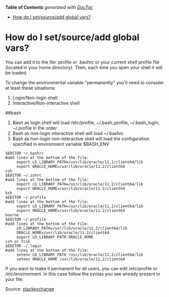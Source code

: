 <!-- START doctoc generated TOC please keep comment here to allow auto update -->
<!-- DON'T EDIT THIS SECTION, INSTEAD RE-RUN doctoc TO UPDATE -->
**Table of Contents**  *generated with [DocToc](https://github.com/thlorenz/doctoc)*

- [How do I set/source/add global vars?](#how-do-i-setsourceadd-global-vars)

<!-- END doctoc generated TOC please keep comment here to allow auto update -->

# How do I set/source/add global vars?

You can add it to the file .profile or .bashrc or your current shell profile file (located in your home directory). Then, each time you open your shell it will be loaded.

To change the environmental variable "permanently" you'll need to consider at least these situations:

1. Login/Non-login shell
2. Interactive/Non-interactive shell

##bash

1. Bash as login shell will load /etc/profile, ~/.bash_profile, ~/.bash_login, ~/.profile in the order
2. Bash as non-login interactive shell will load ~/.bashrc
3. Bash as non-login non-interactive shell will load the configuration specified in environment variable $BASH_ENV

```
$EDITOR ~/.bashrc
#add lines at the bottom of the file:  
     export LD_LIBRARY_PATH=/usr/lib/oracle/11.2/client64/lib
     export ORACLE_HOME=/usr/lib/oracle/11.2/client64
zsh
$EDITOR ~/.zshrc
#add lines at the bottom of the file:  
     export LD_LIBRARY_PATH=/usr/lib/oracle/11.2/client64/lib
     export ORACLE_HOME=/usr/lib/oracle/11.2/client64
ksh
$EDITOR ~/.profile
#add lines at the bottom of the file:  
     export LD_LIBRARY_PATH=/usr/lib/oracle/11.2/client64/lib
     export ORACLE_HOME=/usr/lib/oracle/11.2/client64
bourne
$EDITOR ~/.profile
#add lines at the bottom of the file:  
     LD_LIBRARY_PATH=/usr/lib/oracle/11.2/client64/lib     
     ORACLE_HOME=/usr/lib/oracle/11.2/client64
     export LD_LIBRARY_PATH ORACLE_HOME
csh or tcsh
$EDITOR ~/.login
#add lines at the bottom of the file:  
     setenv LD_LIBRARY_PATH /usr/lib/oracle/11.2/client64/lib
     setenv ORACLE_HOME /usr/lib/oracle/11.2/client64
```   
  
If you want to make it permanent for all users, you can edit /etc/profile or /etc/environment.
In this case follow the syntax you see already present in your file.

Source: [stackexchange](http://unix.stackexchange.com/a/117470)
